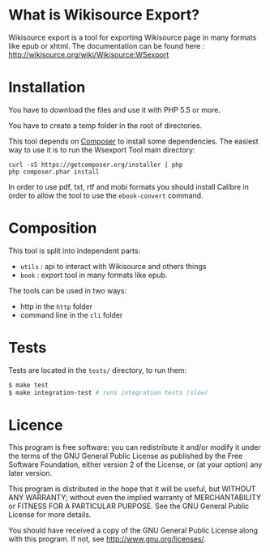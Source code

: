 What is Wikisource Export?
==========================

Wikisource export is a tool for exporting Wikisource page in many formats like epub or xhtml. The documentation can be found here : http://wikisource.org/wiki/Wikisource:WSexport

Installation
============

You have to download the files and use it with PHP 5.5 or more.

You have to create a temp folder in the root of directories.

This tool depends on [Composer](http://getcomposer.org/) to install some dependencies. The easiest way to use it is to run the Wsexport Tool main directory:

```
curl -sS https://getcomposer.org/installer | php
php composer.phar install
```

In order to use pdf, txt, rtf and mobi formats you should install Calibre in order to allow the tool to use the `ebook-convert` command.

Composition
===========

This tool is split into independent parts:
* `utils` : api to interact with Wikisource and others things
* `book` : export tool in many formats like epub.

The tools can be used in two ways:
* http in the `http` folder
* command line in the `cli` folder


Tests
=====

Tests are located in the `tests/` directory, to run them:

```bash
$ make test
$ make integration-test # runs integration tests (slow)
```

Licence
=======

This program is free software: you can redistribute it and/or modify it under the terms of the GNU General Public License as published by the Free Software Foundation, either version 2 of the License, or (at your option) any later version.

This program is distributed in the hope that it will be useful, but WITHOUT ANY WARRANTY; without even the implied warranty of MERCHANTABILITY or FITNESS FOR A PARTICULAR PURPOSE.  See the GNU General Public License for more details.

You should have received a copy of the GNU General Public License along with this program. If not, see <http://www.gnu.org/licenses/>.
